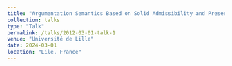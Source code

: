 ```yaml
---
title: "Argumentation Semantics Based on Solid Admissibility and Preservation of Semantic Properties"
collection: talks
type: "Talk"
permalink: /talks/2012-03-01-talk-1
venue: "Université de Lille"
date: 2024-03-01
location: "Lile, France"
---
```


<!-- This is a description of your talk, which is a markdown files that can be all markdown-ified like any other post. Yay markdown! -->
